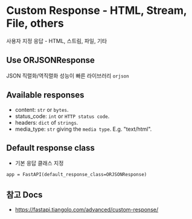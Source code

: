 # Custom Response - HTML, Stream, File, others

사용자 지정 응답 - HTML, 스트림, 파일, 기타


## Use ORJSONResponse

JSON 직렬화/역직렬화 성능이 빠른 라이브러리 `orjson`


## Available responses

- content: `str` or `bytes`.
- status_code: `int` or `HTTP status code`.
- headers: `dict` of `strings`.
- media_type: `str` giving the `media type`. E.g. "text/html".


## Default response class

- 기본 응답 클래스 지정

```
app = FastAPI(default_response_class=ORJSONResponse)
```


## 참고 Docs

- https://fastapi.tiangolo.com/advanced/custom-response/
